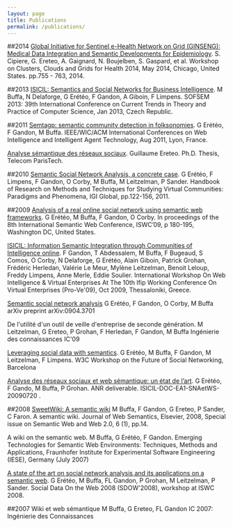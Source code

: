 ```yaml
---
layout: page
title: Publications
permalink: /publications/
---
```

##2014
[Global Initiative for Sentinel e-Health Network on Grid (GINSENG): Medical Data Integration and Semantic Developments for Epidemiology](https://hal.archives-ouvertes.fr/hal-01048737).
S. Cipiere, G. Ereteo, A. Gaignard, N. Boujelben, S. Gaspard, et al. 
Workshop on Clusters, Clouds and Grids for Health 2014, May 2014, Chicago, United States. pp.755 - 763, 2014. 

##2013
[ISICIL: Semantics and Social Networks for Business Intelligence](https://hal.inria.fr/hal-01171260).
M Buffa, N Delaforge, G Erétéo, F Gandon, A Giboin, F Limpens. 
SOFSEM 2013: 39th International Conference on Current Trends in Theory and Practice of Computer Science, Jan 2013, Czech Republic.

##2011 
[Semtagp: semantic community detection in folksonomies](https://hal.inria.fr/hal-01170978).
G Erétéo, F Gandon, M Buffa.
IEEE/WIC/ACM International Conferences on Web Intelligence and Intelligent Agent Technology, Aug 2011, Lyon, France. 

[Analyse sémantique des réseaux sociaux](https://tel.archives-ouvertes.fr/tel-00586677).
Guillaume Ereteo.
Ph.D. Thesis, Telecom ParisTech.

##2010
[Semantic Social Network Analysis, a concrete case](https://hal.archives-ouvertes.fr/hal-00562056).
G Erétéo, F Limpens, F Gandon, O Corby, M Buffa, M Leitzelman, P Sander.
 Handbook of Research on Methods and Techniques for Studying Virtual Communities: Paradigms and Phenomena, IGI Global, pp.122-156, 2011. 


##2009
[Analysis of a real online social network using semantic web frameworks](https://hal.archives-ouvertes.fr/hal-00562035).
G Erétéo, M Buffa, F Gandon, O Corby.
In proceedings of the 8th International Semantic Web Conference, ISWC’09, p 180-195, Washington DC, United States.

[ISICIL: Information Semantic Integration through Communities of Intelligence online](https://hal.inria.fr/hal-01169909).
F Gandon, T Abdessalem, M Buffa, F Bugeaud, S Comos, O Corby, N Delaforge, G Erétéo, Alain Giboin, Patrick Grohan, Frédéric Herledan, Valérie Le Meur, Mylène Leitzelman, Benoit Leloup, Freddy Limpens, Anne Merle, Eddie Soulier. 
International Workshop On Web Intelligence & Virtual Enterprises At The 10th Ifip Working Conference On Virtual Enterprises (Pro-Ve'09), Oct 2009, Thessaloniki, Greece.

[Semantic social network analysis](http://arxiv.org/pdf/0904.3701.pdf)
G Erétéo, F Gandon, O Corby, M Buffa
arXiv preprint arXiv:0904.3701

De l'utilité d'un outil de veille d'entreprise de seconde génération.
M Leitzelman, G Ereteo, P Grohan, F Herledan, F Gandon, M Buffa
Ingénierie des connaissances IC'09

[Leveraging social data with semantics](https://www.w3.org/2008/09/msnws/papers/ereteo_et_al_2008_leveraging.html).
G Erétéo, M Buffa, F Gandon, M Leitzelman, F Limpens.
W3C Workshop on the Future of Social Networking, Barcelona

[Analyse des réseaux sociaux et web sémantique: un état de l’art](http://isicil.inria.fr/v1/res/docs/livrables/ISICIL-ANR-EA01-SNAetWS-0906.pdf).
G Erétéo, F Gando, M Buffa, P Grohan.
ANR deliverable. ISICIL-DOC-EA1-SNAetWS-20090720 .

##2008 
[SweetWiki: A semantic wiki](https://hal.archives-ouvertes.fr/hal-01154473)
M Buffa, F Gandon, G Ereteo, P Sander, C Faron.
A semantic wiki. Journal of Web Semantics, Elsevier, 2008, Special issue on Semantic Web and Web 2.0, 6 (1), pp.14. 

A wiki on the semantic web.
M Buffa, G Erétéo, F Gandon.
Emerging Technologies for Semantic Web Environments: Techniques, Methods and Applications, Fraunhofer Institute for Experimental Software Engineering (IESE), Germany (July 2007)

[A state of the art on social network analysis and its applications on a semantic web](http://ceur-ws.org/Vol-405/paper5.pdf).
G Erétéo, M Buffa, FL Gandon, P Grohan, M Leitzelman, P Sander.
Social Data On the Web 2008 (SDOW'2008), workshop at ISWC 2008.

##2007 
Wiki et web sémantique
M Buffa, G Ereteo, FL Gandon
IC 2007: Ingénierie des Connaissances
